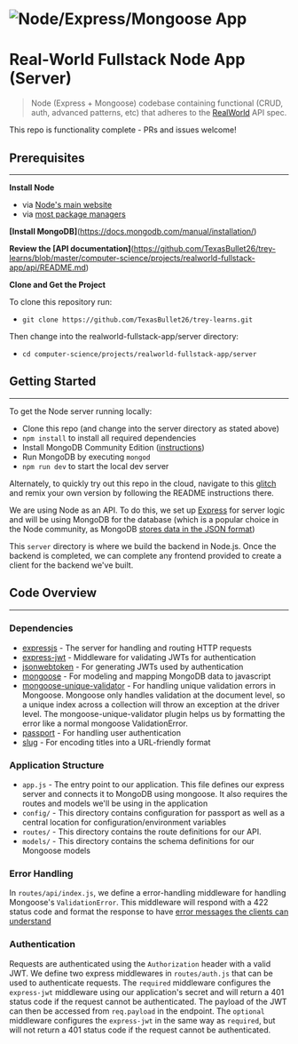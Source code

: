 # ![Node/Express/Mongoose App](/project-logo.png)

# Real-World Fullstack Node App (Server)

> Node (Express + Mongoose) codebase containing functional (CRUD, auth, advanced patterns, etc) that adheres to the [RealWorld](https://github.com/TexasBullet26/realworld) API spec.

This repo is functionality complete - PRs and issues welcome!

## Prerequisites

---

**Install Node**

- via [Node's main website](https://nodejs.org/en/download/)
- via [most package managers](https://nodejs.org/en/download/package-manager/)

**[Install MongoDB]**(https://docs.mongodb.com/manual/installation/)

**Review the [API documentation]**(https://github.com/TexasBullet26/trey-learns/blob/master/computer-science/projects/realworld-fullstack-app/api/README.md)

**Clone and Get the Project**

To clone this repository run:

- `git clone https://github.com/TexasBullet26/trey-learns.git`

Then change into the realworld-fullstack-app/server directory:

- `cd computer-science/projects/realworld-fullstack-app/server`

## Getting Started

---

To get the Node server running locally:

- Clone this repo (and change into the server directory as stated above)
- `npm install` to install all required dependencies
- Install MongoDB Community Edition ([instructions](https://docs.mongodb.com/manual/installation/#tutorials))
- Run MongoDB by executing `mongod`
- `npm run dev` to start the local dev server

Alternately, to quickly try out this repo in the cloud, navigate to this [glitch](http://glitch.com/edit/#!/realworld) and remix your own version by following the README instructions there.

We are using Node as an API. To do this, we set up [Express](https://expressjs.com/) for server logic and will be using MongoDB for the database (which is a popular choice in the Node community, as MongoDB [stores data in the JSON format](https://www.mongodb.com/json-and-bson))

This `server` directory is where we build the backend in Node.js. Once the backend is completed, we can complete any frontend provided to create a client for the backend we've built.

## Code Overview

---

### Dependencies

- [expressjs](https://github.com/expressjs/express) - The server for handling and routing HTTP requests
- [express-jwt](https://github.com/auth0/express-jwt) - Middleware for validating JWTs for authentication
- [jsonwebtoken](https://github.com/auth0/node-jsonwebtoken) - For generating JWTs used by authentication
- [mongoose](https://github.com/Automattic/mongoose) - For modeling and mapping MongoDB data to javascript
- [mongoose-unique-validator](https://github.com/blakehaswell/mongoose-unique-validator) - For handling unique validation errors in Mongoose. Mongoose only handles validation at the document level, so a unique index across a collection will throw an exception at the driver level. The mongoose-unique-validator plugin helps us by formatting the error like a normal mongoose ValidationError.
- [passport](https://github.com/jaredhanson/passport) - For handling user authentication
- [slug](https://github.com/dodo/node-slug) - For encoding titles into a URL-friendly format

### Application Structure

- `app.js` - The entry point to our application. This file defines our express server and connects it to MongoDB using mongoose. It also requires the routes and models we'll be using in the application
- `config/` - This directory contains configuration for passport as well as a central location for configuration/environment variables
- `routes/` - This directory contains the route definitions for our API.
- `models/` - This directory contains the schema definitions for our Mongoose models

### Error Handling

In `routes/api/index.js`, we define a error-handling middleware for handling Mongoose's `ValidationError`. This middleware will respond with a 422 status code and format the response to have [error messages the clients can understand](https://github.com/TexasBullet26/realworld/blob/master/API.md#errors-and-status-codes)

### Authentication

Requests are authenticated using the `Authorization` header with a valid JWT. We define two express middlewares in `routes/auth.js` that can be used to authenticate requests. The `required` middleware configures the `express-jwt` middleware using our application's secret and will return a 401 status code if the request cannot be authenticated. The payload of the JWT can then be accessed from `req.payload` in the endpoint. The `optional` middleware configures the `express-jwt` in the same way as `required`, but will not return a 401 status code if the request cannot be authenticated.

